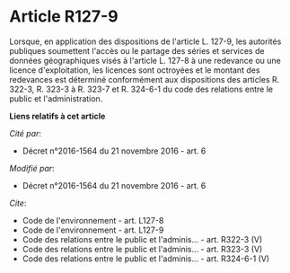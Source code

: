 # Article R127-9

Lorsque, en application des dispositions de l'article L. 127-9, les autorités publiques soumettent l'accès ou le partage des
séries et services de données géographiques visés à l'article L. 127-8 à une redevance ou une licence d'exploitation, les
licences sont octroyées et le montant des redevances est déterminé conformément aux dispositions des articles R. 322-3, R.
323-3 à R. 323-7 et R. 324-6-1 du code des relations entre le public et l'administration.

**Liens relatifs à cet article**

_Cité par_:

  - Décret n°2016-1564 du 21 novembre 2016 - art. 6

_Modifié par_:

  - Décret n°2016-1564 du 21 novembre 2016 - art. 6

_Cite_:

  - Code de l'environnement - art. L127-8
  - Code de l'environnement - art. L127-9
  - Code des relations entre le public et l'adminis... - art. R322-3 (V)
  - Code des relations entre le public et l'adminis... - art. R323-3 (V)
  - Code des relations entre le public et l'adminis... - art. R324-6-1 (V)
